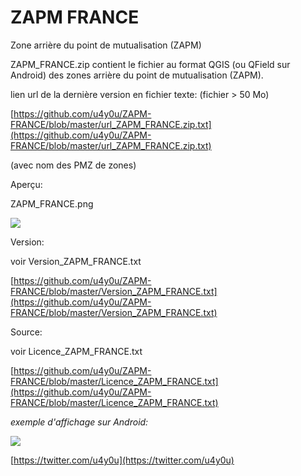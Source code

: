 # ZAPM FRANCE

Zone arrière du point de mutualisation (ZAPM)

ZAPM\_FRANCE.zip contient le fichier au format QGIS (ou QField sur Android) des zones arrière du point de mutualisation (ZAPM).

lien url de la dernière version en fichier texte: (fichier > 50 Mo)

[https://github.com/u4y0u/ZAPM-FRANCE/blob/master/url_ZAPM_FRANCE.zip.txt](https://github.com/u4y0u/ZAPM-FRANCE/blob/master/url_ZAPM_FRANCE.zip.txt)

 (avec nom des PMZ de zones)

Aperçu:

ZAPM\_FRANCE.png

![](https://user-images.githubusercontent.com/54479065/90330068-56af8800-dfaa-11ea-9db8-5363182dfc89.png)

Version:

voir Version\_ZAPM\_FRANCE.txt

[https://github.com/u4y0u/ZAPM-FRANCE/blob/master/Version_ZAPM_FRANCE.txt](https://github.com/u4y0u/ZAPM-FRANCE/blob/master/Version_ZAPM_FRANCE.txt)

Source:

voir Licence\_ZAPM\_FRANCE.txt

[https://github.com/u4y0u/ZAPM-FRANCE/blob/master/Licence_ZAPM_FRANCE.txt](https://github.com/u4y0u/ZAPM-FRANCE/blob/master/Licence_ZAPM_FRANCE.txt)

_exemple d'affichage sur Android:_

![](https://user-images.githubusercontent.com/54479065/90330206-4350ec80-dfab-11ea-9bcc-34e6dca08cd5.png)

[https://twitter.com/u4y0u](https://twitter.com/u4y0u)

